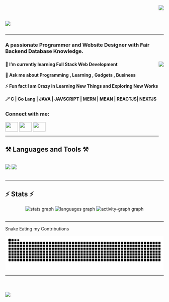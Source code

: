 <img align="right" src="https://visitor-badge.laobi.icu/badge?page_id=abhishekrgadad.abhishekrgadad" />

<h1 align="left">
    <img src="https://readme-typing-svg.herokuapp.com/?font=Righteous&size=35&center=true&vCenter=true&width=500&height=70&duration=4000&lines=Hello+Folks!+👋;+I'm+Abhishek+R+Gadad!;" />
</h1>
<hr/>
<h3 align="left">A passionate Programmer and Website Designer with Fair Backend Database Knowledge.</h3>

###

<img align="right" height="300" src="https://user-images.githubusercontent.com/74038190/229223263-cf2e4b07-2615-4f87-9c38-e37600f8381a.gif"  />

###

<h4 align="left">🌱 I’m currently learning Full Stack Web Development<br><br>💬 Ask me about Programming , Learning , Gadgets , Business<br><br>⚡ Fun fact I am Crazy in Learning New Things and Exploring New Works<br><br> 🪄 C | Go Lang | JAVA | JAVSCRIPT | MERN | MEAN | REACTJS| NEXTJS </h4>

###

<h3 align="left">Connect with me:</h3>
<p align="left">
<a href="https://linkedin.com/in/Abhishek-gadad" target="blank"><img align="center" src="https://raw.githubusercontent.com/rahuldkjain/github-profile-readme-generator/master/src/images/icons/Social/linked-in-alt.svg" alt="" height="30" width="40" /></a>
<a href="https://instagram.com/" target="blank"><img align="center" src="https://raw.githubusercontent.com/rahuldkjain/github-profile-readme-generator/master/src/images/icons/Social/instagram.svg" height="30" width="40" /></a>

</a>
<a href="mailto:abhishekrgadad@gmail.com" target="_blank">
  <img align="center" src="https://img.icons8.com/color/48/000000/gmail-new.png" height="30" width="40" />
</a>
</p>

<hr/>
 
<h2 align="left">⚒️ Languages and Tools ⚒️</h2>
<br/>
<div align="left">
    <img src="https://skillicons.dev/icons?i=html,css,vscode,github,figma" />
    <img src="https://skillicons.dev/icons?i=javascript,mongodb,c,java,mysql" /><br>
</div>

<br/>
<hr/>

<h2 align="left">⚡ Stats ⚡</h2>

<div align="center">
  <img src="https://github-readme-stats.vercel.app/api?username=abhishekrgadad&hide_title=false&hide_rank=false&show_icons=true&include_all_commits=true&count_private=true&disable_animations=false&theme=blue-green&locale=en&hide_border=false&order=1" height="150" alt="stats graph"  />
  <img src="https://github-readme-stats.vercel.app/api/top-langs?username=abhishekrgadad&locale=en&hide_title=false&layout=compact&card_width=320&langs_count=5&theme=blue-green&hide_border=false&order=2" height="150" alt="languages graph"  />
  <img src="https://github-readme-activity-graph.vercel.app/graph?username=abhishekrgadad&radius=16&theme=chartreuse-dark&area=true&order=5&custom_title=Contribution%20Graph%20%20%F0%9F%9A%80" height="300" alt="activity-graph graph"  />
</div>

<br/>
<hr/>

<p>Snake Eating my Contributions</p>
<img src="https://raw.githubusercontent.com/abhishekrgadad/abhishekrgadad/output/snake.svg" alt="Snake animation" />
<hr/>

<h1 align="centre">
    <img src="https://readme-typing-svg.herokuapp.com/?font=Righteous&size=35&center=true&vCenter=true&width=500&height=70&duration=4000&lines=Thank+You!+💖;" />
</h1>
